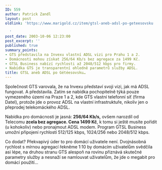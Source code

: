 ```yaml
---
ID: 559
author: Patrick Zandl
layout: post
oldlink: 'https://www.marigold.cz/item/gtsl-aneb-adsl-po-geteesovsku

  '
post_date: 2003-10-06 12:23:00
post_excerpt: ''
published: true
summary_points:
- GTS představila na Invexu vlastní ADSL vizi pro Prahu 1 a 2.
- Domácnosti mohou získat 256/64 Kb/s bez agregace za 1499 Kč.
- GTSL Business nabízí rychlosti až 2048/512 kbps pro firmy.
- Nabídka GTS je transparentní ohledně parametrů služby ADSL.
title: GTSL aneb ADSL po Gétéesovsku…
---
```


<p>
Společnost GTS varovala, že na Invexu představí svoji vizi, jak má ADSL fungovat. A představila. Zatím se nabídka pochopitelně týká pouze vymezeného území na Praze 1 a 2, kde GTS vlastní telefonní síť (firma Datel), protože jde o provoz ADSL na vlastní infrastruktuře, nikoliv jen o přeprodej telekomáckého ADSL. </p>

<p>
Nabídka pro domácnosti je jasná: <STRONG>256/64 Kb/s,</STRONG> ovšem narozdíl od Telecomu <STRONG>zcela bez agregace. Cena 1499 Kč</STRONG>, k tomu si ještě musíte pořídit (u kohokoliv) nebo pronajmout ADSL modem. Program GTSL Business umožní připojení rychlostí 512/125 kbps, 1024/256 nebo 2048/512 kbps. </p>

<p>
Co dodat? Překvapivý úder to pro domácí uživatele není. Dvojnásobná rychlost s mírnou agregací řekněme 1:10 by domácím uživatelům svědčila asi lépe, na druhou stranu GTS alespoň na rovinu přiznává skutečné parametry služby a nesnaží se namlouvat uživatelům, že jde o megabit pro domácí použití...</p>